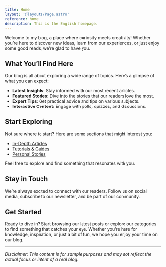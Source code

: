 ```yaml
---
title: Home
layout: '@layouts/Page.astro'
reference: home
description: This is the English homepage.
---
```


Welcome to my blog, a place where curiosity meets creativity! Whether you’re here to discover new ideas, learn from our experiences, or just enjoy some good reads, we’re glad to have you.

## What You’ll Find Here

Our blog is all about exploring a wide range of topics. Here’s a glimpse of what you can expect:

- **Latest Insights**: Stay informed with our most recent articles.
- **Featured Stories**: Dive into the stories that our readers love the most.
- **Expert Tips**: Get practical advice and tips on various subjects.
- **Interactive Content**: Engage with polls, quizzes, and discussions.

## Start Exploring

Not sure where to start? Here are some sections that might interest you:

- [In-Depth Articles](#)
- [Tutorials & Guides](#)
- [Personal Stories](#)

Feel free to explore and find something that resonates with you.

## Stay in Touch

We’re always excited to connect with our readers. Follow us on social media, subscribe to our newsletter, and be part of our community.

## Get Started

Ready to dive in? Start browsing our latest posts or explore our categories to find something that catches your eye. Whether you’re here for knowledge, inspiration, or just a bit of fun, we hope you enjoy your time on our blog.

---

_Disclaimer: This content is for sample purposes and may not reflect the actual focus or intent of a real blog._
